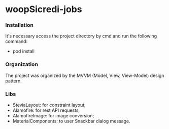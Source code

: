 # woopSicredi-jobs


### Installation

It's necessary access the project directory by cmd and run the following command:

+ pod install


### Organization

The project was organized by the MVVM (Model, View, View-Model) design pattern. 


### Libs 

+ SteviaLayout: for constraint layout;
+ Alamofire: for rest API requests;
+ AlamofireImage: for image conversion;
+ MaterialComponents: to user Snackbar dialog message.
